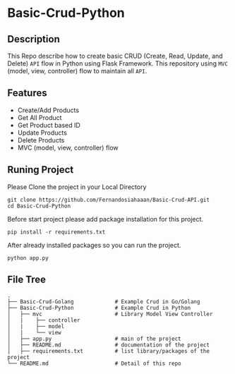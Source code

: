 # Basic-Crud-Python

## Description

This Repo describe how to create basic CRUD (Create, Read, Update, and Delete) `API` flow in Python using Flask Framework. This repository using `MVC` (model, view, controller) flow to maintain all `API`.

## Features

- Create/Add Products
- Get All Product
- Get Product based ID
- Update Products
- Delete Products
- MVC (model, view, controller) flow

## Runing Project

Please Clone the project in your Local Directory

```
git clone https://github.com/Fernandosiahaaan/Basic-Crud-API.git
cd Basic-Crud-Python
```

Before start project please add package installation for this project.

```
pip install -r requirements.txt
```

After already installed packages so you can run the project.

```
python app.py
```

## File Tree

```
.
├── Basic-Crud-Golang             # Example Crud in Go/Golang
├── Basic-Crud-Python             # Example Crud in Python
│   ├── mvc                       # Library Model View Controller
│   |    ├── controller
│   |    ├── model
│   |    └── view
│   ├── app.py                    # main of the project
│   ├── README.md                 # documentation of the project
│   ├── requirements.txt          # list library/packages of the project
└── README.md                     # Detail of this repo

```
